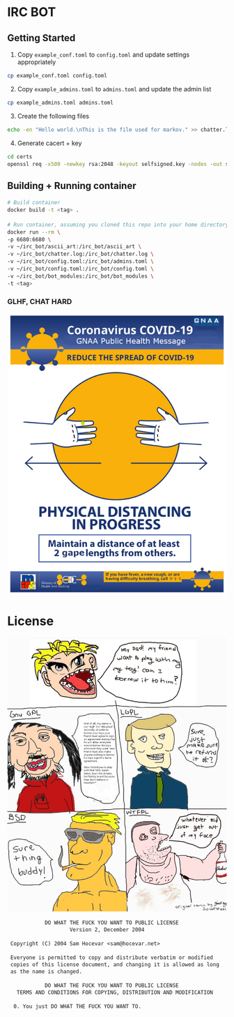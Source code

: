 # IRC BOT

## Getting Started
1. Copy `example_conf.toml` to `config.toml` and update settings appropriately
```bash
cp example_conf.toml config.toml
```

2. Copy `example_admins.toml` to `admins.toml` and update the admin list
```bash
cp example_admins.toml admins.toml
```

3. Create the following files
```bash
echo -en "Hello world.\nThis is the file used for markov." >> chatter.log 
```

4. Generate cacert + key
```bash
cd certs
openssl req -x509 -newkey rsa:2048 -keyout selfsigned.key -nodes -out selfsigned.cert -sha256 -days 1000
```

## Building + Running container
```bash
# Build container
docker build -t <tag> .

# Run container, assuming you cloned this repo into your home directory ~/
docker run --rm \
-p 6680:6680 \
-v ~/irc_bot/ascii_art:/irc_bot/ascii_art \
-v ~/irc_bot/chatter.log:/irc_bot/chatter.log \
-v ~/irc_bot/config.toml:/irc_bot/admins.toml \
-v ~/irc_bot/config.toml:/irc_bot/config.toml \
-v ~/irc_bot/bot_modules:/irc_bot/bot_modules \
-t <tag>
```

### GLHF, CHAT HARD

![alt GNAA Public Health Message](irc-covid-message.png)


License
=======
![name](WTFPL.jpg)

```
            DO WHAT THE FUCK YOU WANT TO PUBLIC LICENSE
                    Version 2, December 2004

 Copyright (C) 2004 Sam Hocevar <sam@hocevar.net>

 Everyone is permitted to copy and distribute verbatim or modified
 copies of this license document, and changing it is allowed as long
 as the name is changed.

            DO WHAT THE FUCK YOU WANT TO PUBLIC LICENSE
   TERMS AND CONDITIONS FOR COPYING, DISTRIBUTION AND MODIFICATION

  0. You just DO WHAT THE FUCK YOU WANT TO.

```